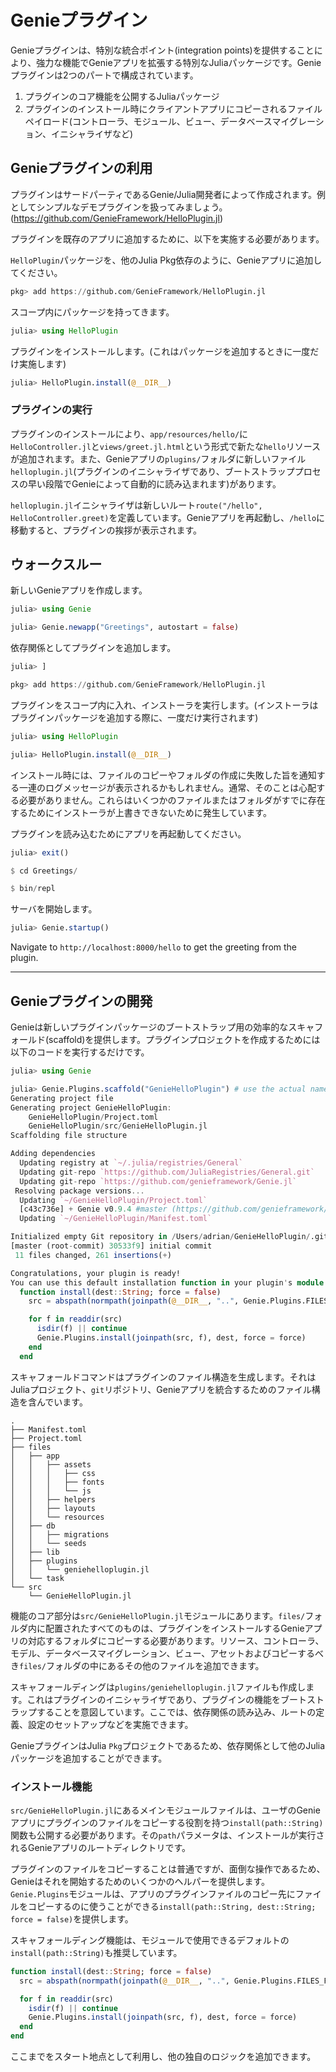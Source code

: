 # Genieプラグイン

Genieプラグインは、特別な統合ポイント(integration points)を提供することにより、強力な機能でGenieアプリを拡張する特別なJuliaパッケージです。Genieプラグインは2つのパートで構成されています。

1. プラグインのコア機能を公開するJuliaパッケージ
2. プラグインのインストール時にクライアントアプリにコピーされるファイルペイロード(コントローラ、モジュール、ビュー、データベースマイグレーション、イニシャライザなど)

## Genieプラグインの利用

プラグインはサードパーティであるGenie/Julia開発者によって作成されます。例としてシンプルなデモプラグインを扱ってみましょう。(<https://github.com/GenieFramework/HelloPlugin.jl>)

プラグインを既存のアプリに追加するために、以下を実施する必要があります。

`HelloPlugin`パッケージを、他のJulia Pkg依存のように、Genieアプリに追加してください。
```julia
pkg> add https://github.com/GenieFramework/HelloPlugin.jl
```

スコープ内にパッケージを持ってきます。
```julia
julia> using HelloPlugin
```

プラグインをインストールします。(これはパッケージを追加するときに一度だけ実施します)
```julia
julia> HelloPlugin.install(@__DIR__)
```

### プラグインの実行

プラグインのインストールにより、`app/resources/hello/`に`HelloController.jl`と`views/greet.jl.html`という形式で新たな`hello`リソースが追加されます。また、Genieアプリの`plugins/`フォルダに新しいファイル`helloplugin.jl`(プラグインのイニシャライザであり、ブートストラッププロセスの早い段階でGenieによって自動的に読み込まれます)があります。

`helloplugin.jl`イニシャライザは新しいルート`route("/hello", HelloController.greet)`を定義しています。Genieアプリを再起動し、`/hello`に移動すると、プラグインの挨拶が表示されます。

## ウォークスルー

新しいGenieアプリを作成します。

```julia
julia> using Genie

julia> Genie.newapp("Greetings", autostart = false)
```

依存関係としてプラグインを追加します。

```julia
julia> ]

pkg> add https://github.com/GenieFramework/HelloPlugin.jl
```

プラグインをスコープ内に入れ、インストーラを実行します。(インストーラはプラグインパッケージを追加する際に、一度だけ実行されます)

```julia
julia> using HelloPlugin

julia> HelloPlugin.install(@__DIR__)
```

インストール時には、ファイルのコピーやフォルダの作成に失敗した旨を通知する一連のログメッセージが表示されるかもしれません。通常、そのことは心配する必要がありません。これらはいくつかのファイルまたはフォルダがすでに存在するためにインストーラが上書きできないために発生しています。

プラグインを読み込むためにアプリを再起動してください。

```julia
julia> exit()

$ cd Greetings/

$ bin/repl
```

サーバを開始します。

```julia
julia> Genie.startup()
```

Navigate to `http://localhost:8000/hello` to get the greeting from the plugin.

---

## Genieプラグインの開発

Genieは新しいプラグインパッケージのブートストラップ用の効率的なスキャフォールド(scaffold)を提供します。プラグインプロジェクトを作成するためには以下のコードを実行するだけです。

```julia
julia> using Genie

julia> Genie.Plugins.scaffold("GenieHelloPlugin") # use the actual name of your plugin
Generating project file
Generating project GenieHelloPlugin:
    GenieHelloPlugin/Project.toml
    GenieHelloPlugin/src/GenieHelloPlugin.jl
Scaffolding file structure

Adding dependencies
  Updating registry at `~/.julia/registries/General`
  Updating git-repo `https://github.com/JuliaRegistries/General.git`
  Updating git-repo `https://github.com/genieframework/Genie.jl`
 Resolving package versions...
  Updating `~/GenieHelloPlugin/Project.toml`
  [c43c736e] + Genie v0.9.4 #master (https://github.com/genieframework/Genie.jl)
  Updating `~/GenieHelloPlugin/Manifest.toml`

Initialized empty Git repository in /Users/adrian/GenieHelloPlugin/.git/
[master (root-commit) 30533f9] initial commit
 11 files changed, 261 insertions(+)

Congratulations, your plugin is ready!
You can use this default installation function in your plugin's module:
  function install(dest::String; force = false)
    src = abspath(normpath(joinpath(@__DIR__, "..", Genie.Plugins.FILES_FOLDER)))

    for f in readdir(src)
      isdir(f) || continue
      Genie.Plugins.install(joinpath(src, f), dest, force = force)
    end
  end
```

スキャフォールドコマンドはプラグインのファイル構造を生成します。それはJuliaプロジェクト、`git`リポジトリ、Genieアプリを統合するためのファイル構造を含んでいます。

```
.
├── Manifest.toml
├── Project.toml
├── files
│   ├── app
│   │   ├── assets
│   │   │   ├── css
│   │   │   ├── fonts
│   │   │   └── js
│   │   ├── helpers
│   │   ├── layouts
│   │   └── resources
│   ├── db
│   │   ├── migrations
│   │   └── seeds
│   ├── lib
│   ├── plugins
│   │   └── geniehelloplugin.jl
│   └── task
└── src
    └── GenieHelloPlugin.jl
```

機能のコア部分は`src/GenieHelloPlugin.jl`モジュールにあります。`files/`フォルダ内に配置されたすべてのものは、プラグインをインストールするGenieアプリの対応するフォルダにコピーする必要があります。リソース、コントローラ、モデル、データベースマイグレーション、ビュー、アセットおよびコピーするべき`files/`フォルダの中にあるその他のファイルを追加できます。

スキャフォールディングは`plugins/geniehelloplugin.jl`ファイルも作成します。これはプラグインのイニシャライザであり、プラグインの機能をブートストラップすることを意図しています。ここでは、依存関係の読み込み、ルートの定義、設定のセットアップなどを実施できます。

GenieプラグインはJulia `Pkg`プロジェクトであるため、依存関係として他のJuliaパッケージを追加することができます。

### インストール機能

`src/GenieHelloPlugin.jl`にあるメインモジュールファイルは、ユーザのGenieアプリにプラグインのファイルをコピーする役割を持つ`install(path::String)`関数も公開する必要があります。その`path`パラメータは、インストールが実行されるGenieアプリのルートディレクトリです。

プラグインのファイルをコピーすることは普通ですが、面倒な操作であるため、Genieはそれを開始するためのいくつかのヘルパーを提供します。`Genie.Plugins`モジュールは、アプリのプラグインファイルのコピー先にファイルをコピーするのに使うことができる`install(path::String, dest::String; force = false)`を提供します。

スキャフォールディング機能は、モジュールで使用できるデフォルトの`install(path::String)`も推奨しています。

```julia
function install(dest::String; force = false)
  src = abspath(normpath(joinpath(@__DIR__, "..", Genie.Plugins.FILES_FOLDER)))

  for f in readdir(src)
    isdir(f) || continue
    Genie.Plugins.install(joinpath(src, f), dest, force = force)
  end
end
```

ここまでをスタート地点として利用し、他の独自のロジックを追加できます。